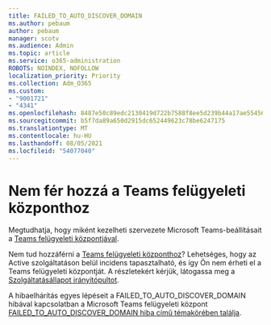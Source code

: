 ```yaml
---
title: FAILED_TO_AUTO_DISCOVER_DOMAIN
ms.author: pebaum
author: pebaum
manager: scotv
ms.audience: Admin
ms.topic: article
ms.service: o365-administration
ROBOTS: NOINDEX, NOFOLLOW
localization_priority: Priority
ms.collection: Adm_O365
ms.custom:
- "9001721"
- "4341"
ms.openlocfilehash: 8487e50c89edc2130419d722b7588f8ee5d239b44a17ae55456ee2fc3442181e
ms.sourcegitcommit: b5f7da89a650d2915dc652449623c78be6247175
ms.translationtype: MT
ms.contentlocale: hu-HU
ms.lasthandoff: 08/05/2021
ms.locfileid: "54077040"
---
```

# <a name="no-access-to-teams-admin-center"></a>Nem fér hozzá a Teams felügyeleti központhoz

Megtudhatja, hogy miként kezelheti szervezete Microsoft Teams-beállításait a [Teams felügyeleti központjával](https://docs.microsoft.com/microsoftteams/enable-features-office-365).

Nem tud hozzáférni a [Teams felügyeleti központhoz](https://docs.microsoft.com/microsoftteams/enable-features-office-365)? Lehetséges, hogy az Active szolgáltatáson belül incidens tapasztalható, és így Ön nem érheti el a Teams felügyeleti központját. A részletekért kérjük, látogassa meg a [Szolgáltatásállapot irányítópultot](https://status.office365.com/).

A hibaelhárítás egyes lépéseit a FAILED_TO_AUTO_DISCOVER_DOMAIN hibával kapcsolatban a Microsoft Teams felügyeleti központ [FAILED_TO_AUTO_DISCOVER_DOMAIN hiba című témakörében találja](https://docs.microsoft.com/microsoftteams/troubleshoot/teams-administration/failed-to-auto-discover-domain-error-teams-admin-center).
